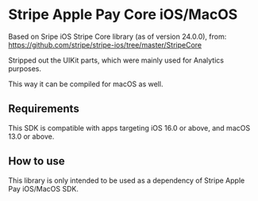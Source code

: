 # Stripe Apple Pay Core iOS/MacOS

Based on Sripe iOS Stripe Core library (as of version 24.0.0), from:
https://github.com/stripe/stripe-ios/tree/master/StripeCore

Stripped out the UIKit parts, which were mainly used for Analytics purposes.

This way it can be compiled for macOS as well.

## Requirements

This SDK is compatible with apps targeting iOS 16.0 or above, and macOS 13.0 or above.

## How to use

This library is only intended to be used as a dependency of Stripe Apple Pay iOS/MacOS SDK.
